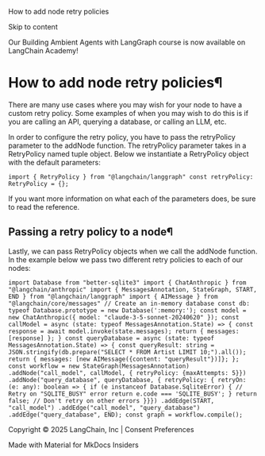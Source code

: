 How to add node retry policies

Skip to content

Our Building Ambient Agents with LangGraph course is now available on LangChain Academy!

# How to add node retry policies¶

There are many use cases where you may wish for your node to have a custom retry policy. Some examples of when you may wish to do this is if you are calling an API, querying a database, or calling an LLM, etc.

In order to configure the retry policy, you have to pass the retryPolicy parameter to the addNode function. The retryPolicy parameter takes in a RetryPolicy named tuple object. Below we instantiate a RetryPolicy object with the default parameters:

```
import { RetryPolicy } from "@langchain/langgraph" const retryPolicy: RetryPolicy = {};
```

If you want more information on what each of the parameters does, be sure to read the reference.

## Passing a retry policy to a node¶

Lastly, we can pass RetryPolicy objects when we call the addNode function. In the example below we pass two different retry policies to each of our nodes:

```
import Database from "better-sqlite3" import { ChatAnthropic } from "@langchain/anthropic" import { MessagesAnnotation, StateGraph, START, END } from "@langchain/langgraph" import { AIMessage } from "@langchain/core/messages" // Create an in-memory database const db: typeof Database.prototype = new Database(':memory:'); const model = new ChatAnthropic({ model: "claude-3-5-sonnet-20240620" }); const callModel = async (state: typeof MessagesAnnotation.State) => { const response = await model.invoke(state.messages); return { messages: [response] }; } const queryDatabase = async (state: typeof MessagesAnnotation.State) => { const queryResult: string = JSON.stringify(db.prepare("SELECT * FROM Artist LIMIT 10;").all()); return { messages: [new AIMessage({content: "queryResult"})]}; }; const workflow = new StateGraph(MessagesAnnotation) .addNode("call_model", callModel, { retryPolicy: {maxAttempts: 5}}) .addNode("query_database", queryDatabase, { retryPolicy: { retryOn: (e: any): boolean => { if (e instanceof Database.SqliteError) { // Retry on "SQLITE_BUSY" error return e.code === 'SQLITE_BUSY'; } return false; // Don't retry on other errors }}}) .addEdge(START, "call_model") .addEdge("call_model", "query_database") .addEdge("query_database", END); const graph = workflow.compile();
```

Copyright © 2025 LangChain, Inc | Consent Preferences

Made with Material for MkDocs Insiders